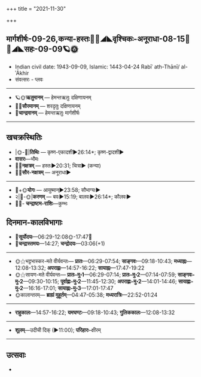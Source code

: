 +++
title = "2021-11-30"

+++
## मार्गशीर्षः-09-26,कन्या-हस्तः🌛🌌◢◣वृश्चिकः-अनूराधा-08-15🌌🌞◢◣सहः-09-09🪐🌞
- Indian civil date: 1943-09-09, Islamic: 1443-04-24 Rabīʿ ath-Thānī/ al-ʾĀkhir
- संवत्सरः - प्लवः
___________________
- 🪐🌞**ऋतुमानम्** — हेमन्तऋतुः दक्षिणायनम्
- 🌌🌞**सौरमानम्** — शरदृतुः दक्षिणायनम्
- 🌛**चान्द्रमानम्** — हेमन्तऋतुः मार्गशीर्षः
___________________


## खचक्रस्थितिः
- |🌞-🌛|**तिथिः** — कृष्ण-एकादशी►26:14*; कृष्ण-द्वादशी►  
- **वासरः**—भौमः  
- 🌌🌛**नक्षत्रम्** — हस्तः►20:31; चित्रा► (कन्या)  
- 🌌🌞**सौर-नक्षत्रम्** — अनूराधा►  
___________________
- 🌛+🌞**योगः** — आयुष्मान्►23:58; सौभाग्यः►  
- २|🌛-🌞|**करणम्** — बवः►15:19; बालवः►26:14*; कौलवः►  
- 🌌🌛- **चन्द्राष्टम-राशिः**—कुम्भः  


## दिनमान-कालविभागाः
- 🌅**सूर्योदयः**—06:29-12:08🌞️-17:47🌇  
- 🌛**चन्द्रास्तमयः**—14:27; **चन्द्रोदयः**—03:06(+1)  
___________________
- 🌞⚝भट्टभास्कर-मते वीर्यवन्तः— **प्रातः**—06:29-07:54; **साङ्गवः**—09:18-10:43; **मध्याह्नः**—12:08-13:32; **अपराह्णः**—14:57-16:22; **सायाह्नः**—17:47-19:22  
- 🌞⚝सायण-मते वीर्यवन्तः— **प्रातः-मु॰1**—06:29-07:14; **प्रातः-मु॰2**—07:14-07:59; **साङ्गवः-मु॰2**—09:30-10:15; **पूर्वाह्णः-मु॰2**—11:45-12:30; **अपराह्णः-मु॰2**—14:01-14:46; **सायाह्णः-मु॰2**—16:16-17:01; **सायाह्णः-मु॰3**—17:01-17:47  
- 🌞कालान्तरम्— **ब्राह्मं मुहूर्तम्**—04:47-05:38; **मध्यरात्रिः**—22:52-01:24  
___________________
- **राहुकालः**—14:57-16:22; **यमघण्टः**—09:18-10:43; **गुलिककालः**—12:08-13:32  
___________________
- **शूलम्**—उदीची दिक् (►11:00); **परिहारः**–क्षीरम्  
___________________

## उत्सवाः
- 
